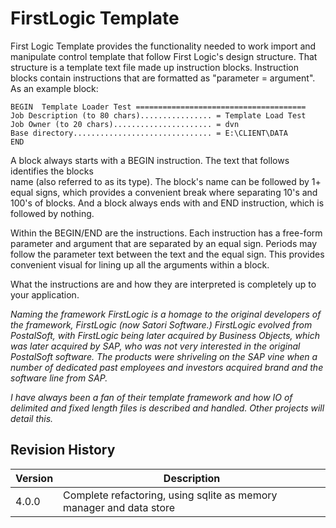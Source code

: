 # FirstLogic Template

First Logic Template provides the functionality needed to work import and manipulate
control template that follow First Logic's design structure. That structure is 
a template text file made up instruction blocks.  Instruction blocks contain
instructions that are formatted as "parameter = argument".  As an example block:

```
BEGIN  Template Loader Test ======================================
Job Description (to 80 chars)................ = Template Load Test
Job Owner (to 20 chars)...................... = dvn
Base directory............................... = E:\CLIENT\DATA
END
```

A block always starts with a BEGIN instruction.  The text that follows identifies the blocks  
name (also referred to as its type). The block's name can be followed by 1+ equal signs, which 
provides a convenient break where separating 10's and 100's of blocks. And a block always
ends with and END instruction, which is followed by nothing.

Within the BEGIN/END are the instructions. Each instruction has a free-form parameter and argument 
that are separated by an equal sign. Periods may follow the parameter text between the text and 
the equal sign. This provides convenient visual for lining up all the arguments within a block.

What the instructions are and how they are interpreted is completely up to your application.

_Naming the framework FirstLogic is a homage to the original developers of the framework, 
FirstLogic (now Satori Software.) FirstLogic evolved from PostalSoft, with FirstLogic being 
later acquired by Business Objects, which was later acquired by SAP, who was not very 
interested in the original PostalSoft software. The products were shriveling on the SAP vine 
when a number of dedicated past employees and investors acquired brand and the software line 
from SAP._

_I have always been a fan of their template framework and how IO of delimited and fixed length files 
is described and handled. Other projects will detail this._

## Revision History
| Version | Description |   
| --- | --- |
| 4.0.0   | Complete refactoring, using sqlite as memory manager and data store |
